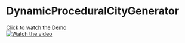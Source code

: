 # DynamicProceduralCityGenerator

[Click to watch the Demo](https://youtu.be/Ubeb8ppgGjQ)<br>
[![Watch the video](https://i.imgur.com/gj2CZ7L.png)](https://youtu.be/Ubeb8ppgGjQ)

